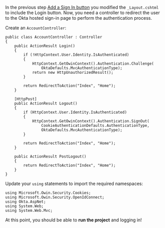 In the previous step [Add a Sign In button](add-signin-button) you modified the `_Layout.cshtml` to include the Login button. Now, you need a controller to redirect the user to the Okta hosted sign-in page to perform the authentication process.

Create an `AccountController`:

```
public class AccountController : Controller
{
    public ActionResult Login()
    {
        if (!HttpContext.User.Identity.IsAuthenticated)
        {
            HttpContext.GetOwinContext().Authentication.Challenge(
                OktaDefaults.MvcAuthenticationType);
            return new HttpUnauthorizedResult();
        }

        return RedirectToAction("Index", "Home");
    }

    [HttpPost]
    public ActionResult Logout()
    {
        if (HttpContext.User.Identity.IsAuthenticated)
        {
            HttpContext.GetOwinContext().Authentication.SignOut(
                CookieAuthenticationDefaults.AuthenticationType,
                OktaDefaults.MvcAuthenticationType);
        }

        return RedirectToAction("Index", "Home");
    }

    public ActionResult PostLogout()
    {
        return RedirectToAction("Index", "Home");
    }
}
```

Update your `using` statements to import the required namespaces:

```
using Microsoft.Owin.Security.Cookies;
using Microsoft.Owin.Security.OpenIdConnect;
using Okta.AspNet;
using System.Web;
using System.Web.Mvc;
```

At this point, you should be able to **run the project** and logging in! 
